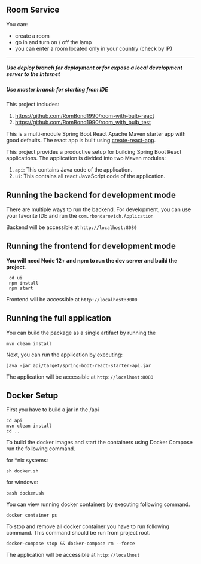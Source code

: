 ## Room Service

You can:
- create a room
- go in and turn on / off the lamp
- you can enter a room located only in your country (check by IP) 
-----
##### Use deploy branch for deployment or for expose a local development server to the Internet 


##### Use master branch for starting from IDE


This project includes:
1. https://github.com/RomBond1990/room-with-bulb-react
2. https://github.com/RomBond1990/room_with_bulb_test


This is a multi-module Spring Boot React Apache Maven starter app with good defaults. The react app is built using [create-react-app](https://github.com/facebookincubator/create-react-app).

This project provides a productive setup for building Spring Boot React applications. The application is divided into two Maven modules:

1. `api`: This contains Java code of the application.
2. `ui`: This contains all react JavaScript code of the application.



## Running the backend for development mode

There are multiple ways to run the backend. For development, you can use your favorite IDE and run the
`com.rbondarovich.Application`

Backend will be accessible at `http://localhost:8080`

## Running the frontend for development mode

**You will need Node 12+ and npm to run the dev server and build the project**.


```
 cd ui
 npm install
 npm start
```
Frontend will be accessible at `http://localhost:3000`

## Running the full application

You can build the package as a single artifact by running the 
```
mvn clean install
```
Next, you can run the application by executing:

```
java -jar api/target/spring-boot-react-starter-api.jar
```

The application will be accessible at `http://localhost:8080`

## Docker Setup

First you have to build a jar in the /api

```
cd api
mvn clean install
cd ..
```

To build the docker images and start the containers using Docker Compose run the following command. 


for *nix systems:

```
sh docker.sh
```
for windows:

```
bash docker.sh
```

You can view running docker containers by executing following command.

```
docker container ps
``` 

To stop and remove all docker container you have to run following command. 
This command should be run from project root.

```
docker-compose stop && docker-compose rm --force
``` 

The application will be accessible at `http://localhost`